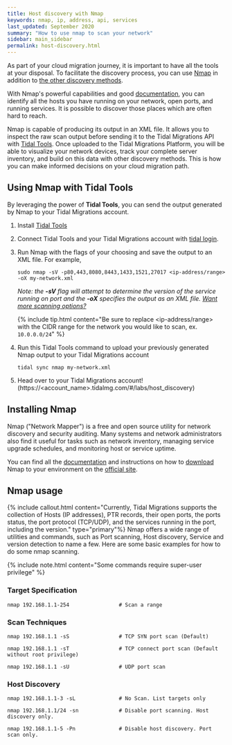 ```yaml
---
title: Host discovery with Nmap
keywords: nmap, ip, address, api, services
last_updated: September 2020
summary: "How to use nmap to scan your network"
sidebar: main_sidebar
permalink: host-discovery.html
---
```



As part of your cloud migration journey, it is important to have all the tools at your disposal. To facilitate the discovery process, you can use [Nmap](https://nmap.org/) in addition to [the other discovery methods](https://guides.tidalmg.com).

With Nmap's powerful capabilities and good [documentation](https://nmap.org/book/host-discovery-find-ips.html), you can identify all the hosts you have running on your network, open ports, and running services. It is possible to discover those places which are often hard to reach.

Nmap is capable of producing its output in an XML file. It allows you to inspect the raw scan output before sending it to the Tidal Migrations API with [Tidal Tools](https://get.tidal.sh). Once uploaded to the Tidal Migrations Platform, you will be able to visualize your network devices, track your complete server inventory, and build on this data with other discovery methods. This is how you can make informed decisions on your cloud migration path.


## Using Nmap with Tidal Tools
By leveraging the power of **Tidal Tools**, you can send the output generated by Nmap to your Tidal Migrations account.
1. Install [Tidal Tools](https://guides.tidalmg.com/tidal-tools.html)
2. Connect Tidal Tools and your Tidal Migrations account with [tidal login](https://guides.tidalmg.com/tidal-tools.html#login).
3. Run Nmap with the flags of your choosing and save the output to an XML file. For example,
    ```
    sudo nmap -sV -p80,443,8080,8443,1433,1521,27017 <ip-address/range> -oX my-network.xml
    ```
    
    _Note: the **-sV** flag will attempt to determine the version of the service running on port and the **-oX** specifies the output as an XML file. [Want more scanning options?](#nmap-usage)_

    {% include tip.html content="Be sure to replace <ip-address/range> with the CIDR range for the network you would like to scan, ex. `10.0.0.0/24`" %}
 
4. Run this Tidal Tools command to upload your previously generated Nmap output to your Tidal Migrations account 
    ```
    tidal sync nmap my-network.xml
    ```
5. Head over to your Tidal Migrations account! (https://<account_name>.tidalmg.com/#/labs/host_discovery)


## Installing Nmap
Nmap ("Network Mapper") is a free and open source utility for network discovery and security auditing. Many systems and network administrators also find it useful for tasks such as network inventory, managing service upgrade schedules, and monitoring host or service uptime.

You can find all the [documentation](https://nmap.org/docs.html) and instructions on how to [download](https://nmap.org/book/install.html) Nmap to your environment on the [official site](https://nmap.org/).


## Nmap usage
{% include callout.html content="Currently, Tidal Migrations supports the collection of Hosts (IP addresses), PTR records, their open ports, the ports status, the port protocol (TCP/UDP), and the services running in the port, including the version."  type="primary"%}
Nmap offers a wide range of utilities and commands, such as Port scanning, Host discovery, Service and version detection to name a few. Here are some basic examples for how to do some nmap scanning.

{% include note.html content="Some commands require super-user privilege" %}


### Target Specification
```
nmap 192.168.1.1-254                # Scan a range 
```
 
### Scan Techniques
```
nmap 192.168.1.1 -sS                # TCP SYN port scan (Default)
 
nmap 192.168.1.1 -sT                # TCP connect port scan (Default without root privilege)
 
nmap 192.168.1.1 -sU                # UDP port scan 
```
 
### Host Discovery
```
nmap 192.168.1.1-3 -sL              # No Scan. List targets only
 
nmap 192.168.1.1/24 -sn             # Disable port scanning. Host discovery only.
 
nmap 192.168.1.1-5 -Pn              # Disable host discovery. Port scan only.
```
